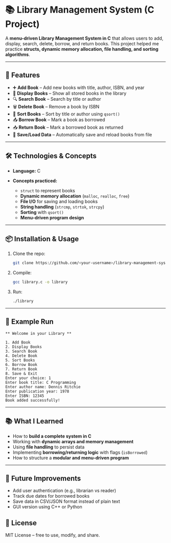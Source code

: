 # 📚 Library Management System (C Project)

A **menu-driven Library Management System in C** that allows users to add, display, search, delete, borrow, and return books.
This project helped me practice **structs, dynamic memory allocation, file handling, and sorting algorithms**.

---

## 🚀 Features

* ➕ **Add Book** – Add new books with title, author, ISBN, and year
* 📖 **Display Books** – Show all stored books in the library
* 🔍 **Search Book** – Search by title or author
* 🗑 **Delete Book** – Remove a book by ISBN
* 🔄 **Sort Books** – Sort by title or author using `qsort()`
* 📤 **Borrow Book** – Mark a book as borrowed
* 📥 **Return Book** – Mark a borrowed book as returned
* 💾 **Save/Load Data** – Automatically save and reload books from file

---

## 🛠 Technologies & Concepts

* **Language:** C
* **Concepts practiced:**

  * `struct` to represent books
  * **Dynamic memory allocation** (`malloc`, `realloc`, `free`)
  * **File I/O** for saving and loading books
  * **String handling** (`strcmp`, `strtok`, `strcpy`)
  * **Sorting** with `qsort()`
  * **Menu-driven program design**

---

## 📦 Installation & Usage

1. Clone the repo:

   ```bash
   git clone https://github.com/<your-username>/library-management-system.git
   ```
2. Compile:

   ```bash
   gcc library.c -o library
   ```
3. Run:

   ```bash
   ./library
   ```

---

## 📸 Example Run

```text
** Welcome in your Library **

1. Add Book
2. Display Books
3. Search Book
4. Delete Book
5. Sort Books
6. Borrow Book
7. Return Book
8. Save & Exit
Enter your choice: 1
Enter book title: C Programming
Enter author name: Dennis Ritchie
Enter publication year: 1978
Enter ISBN: 12345
Book added successfully!
```

---

## 📚 What I Learned

* How to **build a complete system in C**
* Working with **dynamic arrays and memory management**
* Using **file handling** to persist data
* Implementing **borrowing/returning logic** with flags (`isBorrowed`)
* How to structure a **modular and menu-driven program**

---

## 🔮 Future Improvements

* Add user authentication (e.g., librarian vs reader)
* Track due dates for borrowed books
* Save data in CSV/JSON format instead of plain text
* GUI version using C++ or Python



## 📜 License

MIT License – free to use, modify, and share.
